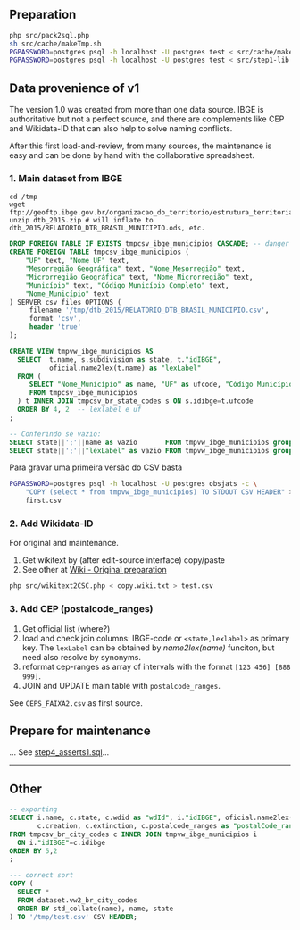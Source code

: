 ## Preparation

```sh
php src/pack2sql.php
sh src/cache/makeTmp.sh
PGPASSWORD=postgres psql -h localhost -U postgres test < src/cache/makeTmp.sql
PGPASSWORD=postgres psql -h localhost -U postgres test < src/step1-lib.sql
```


## Data provenience of v1
The version 1.0 was created from more than one data source. 
IBGE is authoritative but not a perfect source, and there are complements like CEP and Wikidata-ID that can also help to solve naming conflicts.

After this first load-and-review, from many sources, the maintenance is easy and can be done by hand with the collaborative spreadsheet.

### 1. Main dataset from IBGE

```
cd /tmp
wget ftp://geoftp.ibge.gov.br/organizacao_do_territorio/estrutura_territorial/divisao_territorial/2015/dtb_2015.zip
unzip dtb_2015.zip # will inflate to dtb_2015/RELATORIO_DTB_BRASIL_MUNICIPIO.ods, etc.
```
```sql
DROP FOREIGN TABLE IF EXISTS tmpcsv_ibge_municipios CASCADE; -- danger drop VIEWS
CREATE FOREIGN TABLE tmpcsv_ibge_municipios (
    "UF" text, "Nome_UF" text, 
    "Mesorregião Geográfica" text, "Nome_Mesorregião" text, 
    "Microrregião Geográfica" text, "Nome_Microrregião" text, 
    "Município" text, "Código Município Completo" text, 
    "Nome_Município" text
) SERVER csv_files OPTIONS ( 
     filename '/tmp/dtb_2015/RELATORIO_DTB_BRASIL_MUNICIPIO.csv',
     format 'csv',
     header 'true'
);

CREATE VIEW tmpvw_ibge_municipios AS
  SELECT  t.name, s.subdivision as state, t."idIBGE", 
          oficial.name2lex(t.name) as "lexLabel"
  FROM (
     SELECT "Nome_Município" as name, "UF" as ufcode, "Código Município Completo" as "idIBGE"
     FROM tmpcsv_ibge_municipios
  ) t INNER JOIN tmpcsv_br_state_codes s ON s.idibge=t.ufcode
  ORDER BY 4, 2  -- lexlabel e uf
;

-- Conferindo se vazio:
SELECT state||';'||name as vazio       FROM tmpvw_ibge_municipios group by 1 having count(*)>1;
SELECT state||';'||"lexLabel" as vazio FROM tmpvw_ibge_municipios group by 1 having count(*)>1;
```

Para gravar uma primeira versão do CSV basta 

```sh
PGPASSWORD=postgres psql -h localhost -U postgres obsjats -c \
    "COPY (select * from tmpvw_ibge_municipios) TO STDOUT CSV HEADER" > \
    first.csv
```

### 2. Add Wikidata-ID 

For original and maintenance.

1. Get wikitext by (after edit-source interface) copy/paste 
2. See other at [Wiki - Original preparation](https://github.com/datasets-br/city-codes/wiki/Original-preparation)

```sh
php src/wikitext2CSC.php < copy.wiki.txt > test.csv
```

### 3. Add CEP (postalcode_ranges)

1. Get official list (where?)
2. load and check join columns: IBGE-code or `<state,lexlabel>` as primary key. The `lexLabel` can be obtained by *name2lex(name)* funciton, but need also resolve by synonyms.
3. reformat cep-ranges as array of intervals with the format `[123 456] [888 999]`.
4. JOIN and UPDATE main table with `postalcode_ranges`.

See `CEPS_FAIXA2.csv` as first source.

## Prepare for maintenance
...  See [step4_asserts1.sql](step4_asserts1.sql)...


-------

## Other

```sql
-- exporting
SELECT i.name, c.state, c.wdid as "wdId", i."idIBGE", oficial.name2lex(i.name) as "lexLabel", 
       c.creation, c.extinction, c.postalcode_ranges as "postalCode_ranges", c.notes
FROM tmpcsv_br_city_codes c INNER JOIN tmpvw_ibge_municipios i
  ON i."idIBGE"=c.idibge
ORDER BY 5,2
;

--- correct sort
COPY (
  SELECT *
  FROM dataset.vw2_br_city_codes
  ORDER BY std_collate(name), name, state
) TO '/tmp/test.csv' CSV HEADER;
```

